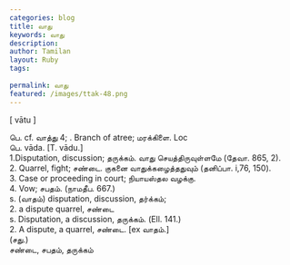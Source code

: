 ```yaml
---
categories: blog
title: வாது
keywords: வாது
description: 
author: Tamilan
layout: Ruby
tags: 
 
permalink: வாது
featured: /images/ttak-48.png
---
```

  
[ vātu ]  
  
பெ. cf. வாத்து 4; . Branch of atree; மரக்கிளை. Loc  
பெ. vāda. [T. vādu.]  
1.Disputation, discussion; தருக்கம். வாது செயத்திருவுள்ளமே (தேவா. 865, 2).   
2. Quarrel, fight; சண்டை. குகனை வாதுக்கழைத்ததுவும் (தனிப்பா. i,76, 150).   
3. Case or proceeding in court; நியாயஸ்தல வழக்கு.   
4. Vow; சபதம். (நாமதீப. 667.)  
s. (வாதம்) disputation, discussion, தர்க்கம்;   
2. a dispute quarrel, சண்டை  
s. Disputation, a discussion, தருக்கம். (Ell. 141.)   
2. A dispute, a quarrel, சண்டை. [ex வாதம்.]  
(சது.)  
சண்டை, சபதம், தருக்கம்